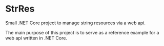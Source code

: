 # StrRes

Small .NET Core project to manage string resources via a web api.

The main purpose of this project is to serve as a reference example for a web api written in .NET Core.
